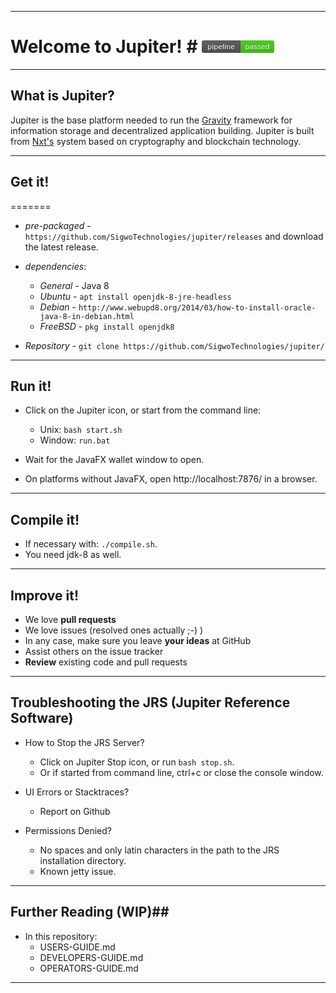 ----
# Welcome to Jupiter! # [![pipeline status](data:image/svg+xml;base64,PHN2ZyB4bWxucz0iaHR0cDovL3d3dy53My5vcmcvMjAwMC9zdmciIHdpZHRoPSIxMTYiIGhlaWdo%0D%0AdD0iMjAiPgogIDxsaW5lYXJHcmFkaWVudCBpZD0iYiIgeDI9IjAiIHkyPSIxMDAlIj4KICAgIDxz%0D%0AdG9wIG9mZnNldD0iMCIgc3RvcC1jb2xvcj0iI2JiYiIgc3RvcC1vcGFjaXR5PSIuMSIvPgogICAg%0D%0APHN0b3Agb2Zmc2V0PSIxIiBzdG9wLW9wYWNpdHk9Ii4xIi8+CiAgPC9saW5lYXJHcmFkaWVudD4K%0D%0ACiAgPG1hc2sgaWQ9ImEiPgogICAgPHJlY3Qgd2lkdGg9IjExNiIgaGVpZ2h0PSIyMCIgcng9IjMi%0D%0AIGZpbGw9IiNmZmYiLz4KICA8L21hc2s+CgogIDxnIG1hc2s9InVybCgjYSkiPgogICAgPHBhdGgg%0D%0AZmlsbD0iIzU1NSIKICAgICAgICAgIGQ9Ik0wIDAgaDYyIHYyMCBIMCB6Ii8+CiAgICA8cGF0aCBm%0D%0AaWxsPSIjNGMxIgogICAgICAgICAgZD0iTTYyIDAgaDU0IHYyMCBINjIgeiIvPgogICAgPHBhdGgg%0D%0AZmlsbD0idXJsKCNiKSIKICAgICAgICAgIGQ9Ik0wIDAgaDExNiB2MjAgSDAgeiIvPgogIDwvZz4K%0D%0ACiAgPGcgZmlsbD0iI2ZmZiIgdGV4dC1hbmNob3I9Im1pZGRsZSI+CiAgICA8ZyBmb250LWZhbWls%0D%0AeT0iRGVqYVZ1IFNhbnMsVmVyZGFuYSxHZW5ldmEsc2Fucy1zZXJpZiIgZm9udC1zaXplPSIxMSI+%0D%0ACiAgICAgIDx0ZXh0IHg9IjMxIiB5PSIxNSIgZmlsbD0iIzAxMDEwMSIgZmlsbC1vcGFjaXR5PSIu%0D%0AMyI+CiAgICAgICAgcGlwZWxpbmUKICAgICAgPC90ZXh0PgogICAgICA8dGV4dCB4PSIzMSIgeT0i%0D%0AMTQiPgogICAgICAgIHBpcGVsaW5lCiAgICAgIDwvdGV4dD4KICAgICAgPHRleHQgeD0iODkiIHk9%0D%0AIjE1IiBmaWxsPSIjMDEwMTAxIiBmaWxsLW9wYWNpdHk9Ii4zIj4KICAgICAgICBwYXNzZWQKICAg%0D%0AICAgPC90ZXh0PgogICAgICA8dGV4dCB4PSI4OSIgeT0iMTQiPgogICAgICAgIHBhc3NlZAogICAg%0D%0AICA8L3RleHQ+CiAgICA8L2c+CiAgPC9nPgo8L3N2Zz4K)](https://gitlab.com/sigwotechnologies/jupiter/commits/master)

----
## What is Jupiter? ##
Jupiter is the base platform needed to run the [Gravity](https://github.com/SigwoTechnologies/jupiter-gravity) framework for information storage and decentralized application building. Jupiter is built from [Nxt's](https://nxt.org) system based on cryptography and blockchain technology.

----
## Get it! ##

=======
  - *pre-packaged* - `https://github.com/SigwoTechnologies/jupiter/releases` and download the latest release.

  - *dependencies*:
    - *General* - Java 8
    - *Ubuntu* - `apt install openjdk-8-jre-headless`
    - *Debian* - `http://www.webupd8.org/2014/03/how-to-install-oracle-java-8-in-debian.html`
    - *FreeBSD* - `pkg install openjdk8`

  - *Repository* - `git clone https://github.com/SigwoTechnologies/jupiter/`
  
----
## Run it! ##

  - Click on the Jupiter icon, or start from the command line:
     - Unix: `bash start.sh`
     - Window: `run.bat`

  - Wait for the JavaFX wallet window to open.
  - On platforms without JavaFX, open http://localhost:7876/ in a browser.

----
## Compile it! ##

  - If necessary with: `./compile.sh`.
  - You need jdk-8 as well.

----
## Improve it! ##

  - We love **pull requests**
  - We love issues (resolved ones actually ;-) )
  - In any case, make sure you leave **your ideas** at GitHub
  - Assist others on the issue tracker
  - **Review** existing code and pull requests

----
## Troubleshooting the JRS (Jupiter Reference Software) ##

  - How to Stop the JRS Server?
    - Click on Jupiter Stop icon, or run `bash stop.sh`.
    - Or if started from command line, ctrl+c or close the console window.

  - UI Errors or Stacktraces?
    - Report on Github

  - Permissions Denied?
    - No spaces and only latin characters in the path to the JRS installation directory.
    - Known jetty issue.

----
## Further Reading (WIP)##

  - In this repository: 
    - USERS-GUIDE.md
    - DEVELOPERS-GUIDE.md
    - OPERATORS-GUIDE.md
    
----


